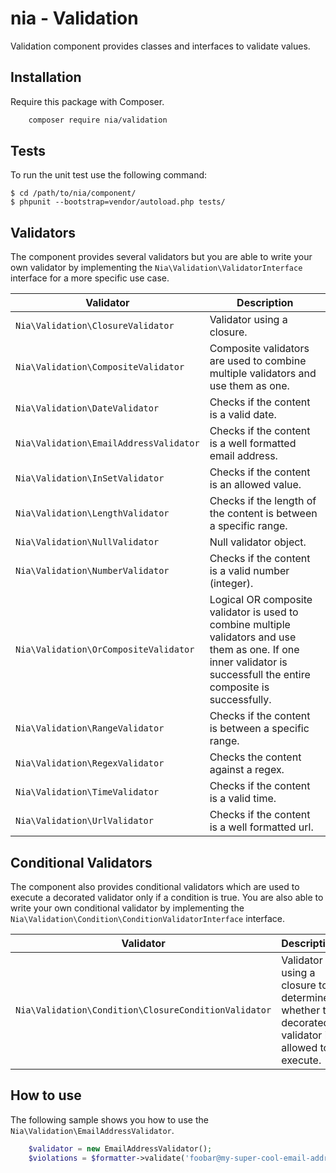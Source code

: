 # nia - Validation

Validation component provides classes and interfaces to validate values.

## Installation

Require this package with Composer.

```bash
	composer require nia/validation
```

## Tests
To run the unit test use the following command:

    $ cd /path/to/nia/component/
    $ phpunit --bootstrap=vendor/autoload.php tests/

## Validators
The component provides several validators but you are able to write your own validator by implementing the `Nia\Validation\ValidatorInterface` interface for a more specific use case.

| Validator | Description |
| --- | --- |
| `Nia\Validation\ClosureValidator` | Validator using a closure. |
| `Nia\Validation\CompositeValidator` | Composite validators are used to combine multiple validators and use them as one. |
| `Nia\Validation\DateValidator` | Checks if the content is a valid date. |
| `Nia\Validation\EmailAddressValidator` | Checks if the content is a well formatted email address. |
| `Nia\Validation\InSetValidator` | Checks if the content is an allowed value. |
| `Nia\Validation\LengthValidator` | Checks if the length of the content is between a specific range. |
| `Nia\Validation\NullValidator` | Null validator object. |
| `Nia\Validation\NumberValidator` | Checks if the content is a valid number (integer). |
| `Nia\Validation\OrCompositeValidator` | Logical OR composite validator is used to combine multiple validators and use them as one. If one inner validator is successfull the entire composite is successfully. |
| `Nia\Validation\RangeValidator` | Checks if the content is between a specific range. |
| `Nia\Validation\RegexValidator` | Checks the content against a regex. |
| `Nia\Validation\TimeValidator` | Checks if the content is a valid time. |
| `Nia\Validation\UrlValidator` | Checks if the content is a well formatted url. |

## Conditional Validators
The component also provides conditional validators which are used to execute a decorated validator only if a condition is true. You are also able to write your own conditional validator by implementing the `Nia\Validation\Condition\ConditionValidatorInterface` interface.

| Validator | Description |
| --- | --- |
| `Nia\Validation\Condition\ClosureConditionValidator` | Validator using a closure to determine whether the decorated validator is allowed to execute. |

## How to use
The following sample shows you how to use the `Nia\Validation\EmailAddressValidator`.

```php
	$validator = new EmailAddressValidator();
	$violations = $formatter->validate('foobar@my-super-cool-email-address.tld', new Map());
```
